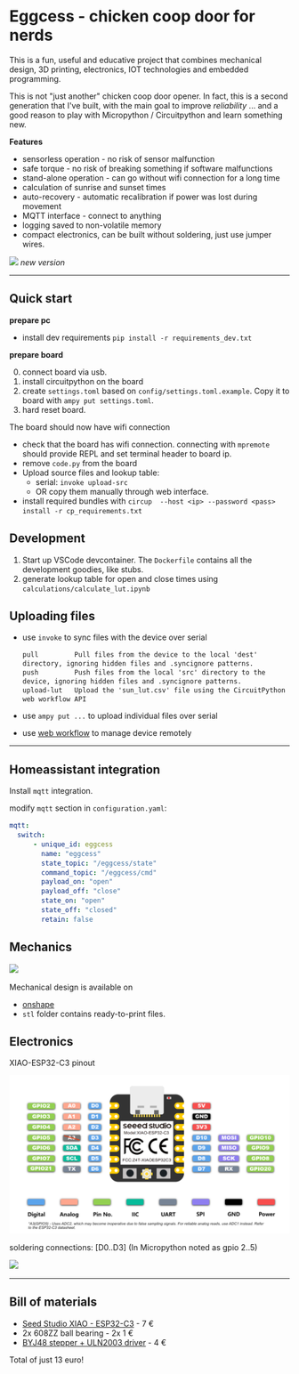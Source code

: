 # Eggcess - chicken coop door for nerds

This is a fun, useful and educative project that combines mechanical design,
3D printing, electronics, IOT technologies and embedded programming.

This is not "just another" chicken coop door opener. In fact, this is a second generation
that I've built, with the main goal to improve *reliability* ... and a good reason to play with Micropython / Circuitpython and learn something new.


**Features**

* sensorless operation - no risk of sensor malfunction
* safe torque - no risk of breaking something if software malfunctions
* stand-alone operation - can go without wifi connection for a long time
* calculation of sunrise and sunset times
* auto-recovery - automatic recalibration if power was lost during movement
* MQTT interface - connect to anything
* logging saved to non-volatile memory
* compact electronics, can be built without soldering, just use jumper wires.



![](img/eggcess_11.jpg)
*new version*




------------------------------------------



## Quick start

**prepare pc**

* install dev requirements `pip install -r requirements_dev.txt`


**prepare board**

0. connect board via usb.
1. install circuitpython on the board
2. create `settings.toml` based on `config/settings.toml.example`. Copy it to board with `ampy put settings.toml`.
3. hard reset board.

The board should now have wifi connection


* check that the board has wifi connection. connecting with `mpremote` should provide REPL and set terminal header to board ip.
* remove `code.py` from the board
* Upload source files and lookup table:
  - serial: `invoke upload-src`
  - OR copy them manually through web interface.
* install required bundles with `circup  --host <ip> --password <pass> install -r cp_requirements.txt `



## Development
1. Start up VSCode devcontainer. The `Dockerfile` contains all the development goodies, like  stubs.
2. generate lookup table for open and close times using `calculations/calculate_lut.ipynb`



## Uploading files

* use `invoke` to sync files with the device over serial

      pull         Pull files from the device to the local 'dest' directory, ignoring hidden files and .syncignore patterns.
      push         Push files from the local 'src' directory to the device, ignoring hidden files and .syncignore patterns.
      upload-lut   Upload the 'sun_lut.csv' file using the CircuitPython web workflow API

* use `ampy put ...` to upload individual files over serial
* use [web workflow](https://docs.circuitpython.org/en/latest/docs/workflows.html) to manage device remotely


-------------------------------------------------------

## Homeassistant integration

Install `mqtt` integration.

modify `mqtt` section in `configuration.yaml`:

```yaml
mqtt:
  switch:
      - unique_id: eggcess
        name: "eggcess"
        state_topic: "/eggcess/state"
        command_topic: "/eggcess/cmd"
        payload_on: "open"
        payload_off: "close"
        state_on: "open"
        state_off: "closed"
        retain: false

```


## Mechanics

![](img/eggcess_mechanics.png)

Mechanical design is available on

* [onshape](https://cad.onshape.com/documents/9d1e9d13503836a93d923c99/w/cf41e9abcfc58e38551d4ef1/e/91ab2b97868868ebff4768e5?renderMode=0&uiState=6590590c9a15484af8e68a46)
* `stl` folder contains ready-to-print files.


## Electronics

XIAO-ESP32-C3 pinout


![](img/pin_map-2.png)


soldering connections: [D0..D3] (In Micropython noted as gpio 2..5)

![](img/eggcess_01.jpg)

---------------------------------------------------------

## Bill of materials

* [Seed Studio XIAO - ESP32-C3](https://www.tinytronics.nl/shop/nl/development-boards/microcontroller-boards/met-wi-fi/seeed-studio-xiao-esp32-c3) - 7 €
* 2x 608ZZ ball bearing - 2x 1 €
* [BYJ48 stepper + ULN2003 driver](https://www.tinytronics.nl/shop/nl/mechanica-en-actuatoren/motoren/stappenmotoren/stappen-motor-met-uln2003-motoraansturing) - 4 €

Total of just 13 euro!
